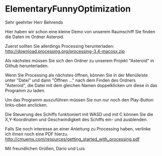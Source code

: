 # ElementaryFunnyOptimization
Sehr geehrter Herr Behrends

Hier haben wir schon eine kleine Demo von unserem Raumschiff
Sie finden die Daten im Ordner Asteroid.

Zuerst sollten Sie allerdings Processing herunterladen:
http://download.processing.org/processing-3.4-macosx.zip

Als nächstes müssen Sie sich den Ordner zu unserem Projekt "Asteroid" in Github herunterladen.

Wenn Sie Processing als nächstes öffnen, können Sie in der Menüleiste unter "Datei"
und dann "Öffnen ..." nach dem Finden des Ordners "Asteroid", die Datei mit dem gleichen
Namen doppelklicken um diese in das Programm zu laden.

Um das Programm auszuführen müssen Sie nun nur noch den Play-Button links-oben anclicken.

Die Steuerung des Schiffs funktioniert mit WASD und
mit C können Sie die X,Y-Koordinaten und Geschwindigkeit des Schiffs ein- und ausblenden.

Falls Sie noch interesse an einer Anleitung zu Processing haben, verlinke ich ihnen noch eine
PDF hierzu.
http://cmuems.com/resources/getting_started_with_processing.pdf

Mit freundlichen Grüßen,
Dario und Luis
